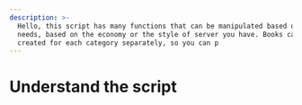 ```yaml
---
description: >-
  Hello, this script has many functions that can be manipulated based on your
  needs, based on the economy or the style of server you have. Books can be
  created for each category separately, so you can p
---
```


# Understand the script

